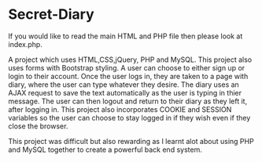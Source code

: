 # Secret-Diary
If you would like to read the main HTML and PHP file then please look at index.php.

A project which uses HTML,CSS,jQuery, PHP and MySQL. This project also uses forms with Bootstrap styling.
A user can choose to either sign up or login to their account. Once the user logs in, they are taken to a page with diary, where the user
can type whatever they desire. The diary uses an AJAX request to save the text automatically as the user is typing in thier message. The 
user can then logout and return to their diary as they left it, after logging in. This project also incorporates COOKIE and SESSION variables
so the user can choose to stay logged in if they wish even if they close the browser.

This project was difficult but also rewarding as I learnt alot about using PHP and MySQL together to create a powerful back end system.
